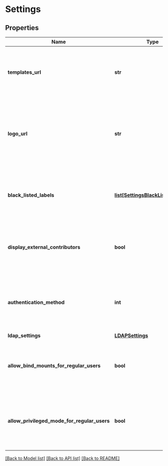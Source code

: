# Settings

## Properties
Name | Type | Description | Notes
------------ | ------------- | ------------- | -------------
**templates_url** | **str** | URL to the templates that will be displayed in the UI when navigating to App Templates | [optional] 
**logo_url** | **str** | URL to a logo that will be displayed on the login page as well as on top of the sidebar. Will use default Portainer logo when value is empty string | [optional] 
**black_listed_labels** | [**list[SettingsBlackListedLabels]**](SettingsBlackListedLabels.md) | A list of label name &amp; value that will be used to hide containers when querying containers | [optional] 
**display_external_contributors** | **bool** | Whether to display or not external templates contributions as sub-menus in the UI. | [optional] 
**authentication_method** | **int** | Active authentication method for the Portainer instance. Valid values are: 1 for managed or 2 for LDAP. | [optional] 
**ldap_settings** | [**LDAPSettings**](LDAPSettings.md) |  | [optional] 
**allow_bind_mounts_for_regular_users** | **bool** | Whether non-administrator should be able to use bind mounts when creating containers | [optional] 
**allow_privileged_mode_for_regular_users** | **bool** | Whether non-administrator should be able to use privileged mode when creating containers | [optional] 

[[Back to Model list]](../README.md#documentation-for-models) [[Back to API list]](../README.md#documentation-for-api-endpoints) [[Back to README]](../README.md)


